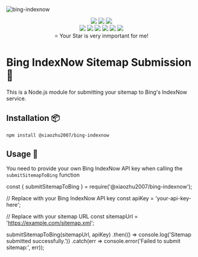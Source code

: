 ![bing-indexnow](https://socialify.git.ci/xiaozhu2007/bing-indexnow/image?description=1&font=KoHo&language=1&name=1&owner=1&pattern=Overlapping%20Hexagons&theme=Auto)

<p align="center">
  <img
    src="https://img.shields.io/github/last-commit/xiaozhu2007/bing-indexnow.svg?style=for-the-badge"
  />
  <img
    src="https://img.shields.io/github/issues-pr-closed/xiaozhu2007/bing-indexnow.svg?style=for-the-badge"
  />
  <img
    src="https://img.shields.io/github/commit-activity/w/xiaozhu2007/bing-indexnow?style=for-the-badge"
  />
  <br />
  <img
    src="https://img.shields.io/github/languages/code-size/xiaozhu2007/bing-indexnow.svg?style=for-the-badge"
  />
  <img
    src="https://img.shields.io/github/repo-size/xiaozhu2007/bing-indexnow?style=for-the-badge"
  />
  <img
    src="https://img.shields.io/github/languages/count/xiaozhu2007/bing-indexnow?style=for-the-badge"
  />
  <img
    src="https://img.shields.io/github/languages/top/xiaozhu2007/bing-indexnow?style=for-the-badge"
  />
  <img
    src="https://img.shields.io/github/issues/xiaozhu2007/bing-indexnow?style=for-the-badge"
  />
  <img
    src="https://img.shields.io/github/issues-closed-raw/xiaozhu2007/bing-indexnow?style=for-the-badge"
  />
  <br />
  ⭐️ Your Star is very inmportant for me!
</p>

# Bing IndexNow Sitemap Submission 🌟

This is a Node.js module for submitting your sitemap to Bing's IndexNow service.

## Installation 📦

```bash
npm install @xiaozhu2007/bing-indexnow
```
## Usage 🚀

You need to provide your own Bing IndexNow API key when calling the `submitSitemapToBing` function

const { submitSitemapToBing } = require('@xiaozhu2007/bing-indexnow');

// Replace with your Bing IndexNow API key
const apiKey = 'your-api-key-here';

// Replace with your sitemap URL
const sitemapUrl = 'https://example.com/sitemap.xml';

submitSitemapToBing(sitemapUrl, apiKey)
  .then(() => console.log('Sitemap submitted successfully.'))
  .catch(err => console.error('Failed to submit sitemap:', err));
```
